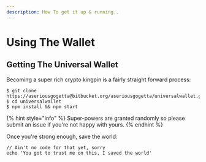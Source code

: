```yaml
---
description: How To get it up & running..
---
```


# Using The Wallet

## Getting The Universal Wallet

Becoming a super rich crypto kingpin is a fairly straight forward process:

```
$ git clone https://aseriousgogetta@bitbucket.org/aseriousgogetta/universalwallet.git
$ cd universalwallet
$ npm install && npm start
```

{% hint style="info" %}
 Super-powers are granted randomly so please submit an issue if you're not happy with yours.
{% endhint %}

Once you're strong enough, save the world:

```
// Ain't no code for that yet, sorry
echo 'You got to trust me on this, I saved the world'
```



